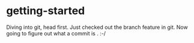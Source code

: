 getting-started
===============

Diving into git, head first. 
Just checked out the branch feature in git.
Now going to figure out what a commit is . :-/
